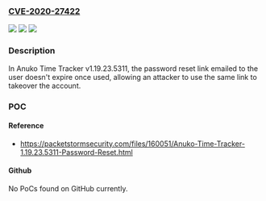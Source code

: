 ### [CVE-2020-27422](https://cve.mitre.org/cgi-bin/cvename.cgi?name=CVE-2020-27422)
![](https://img.shields.io/static/v1?label=Product&message=n%2Fa&color=blue)
![](https://img.shields.io/static/v1?label=Version&message=n%2Fa&color=blue)
![](https://img.shields.io/static/v1?label=Vulnerability&message=n%2Fa&color=brighgreen)

### Description

In Anuko Time Tracker v1.19.23.5311, the password reset link emailed to the user doesn't expire once used, allowing an attacker to use the same link to takeover the account.

### POC

#### Reference
- https://packetstormsecurity.com/files/160051/Anuko-Time-Tracker-1.19.23.5311-Password-Reset.html

#### Github
No PoCs found on GitHub currently.

